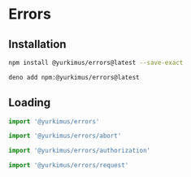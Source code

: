 # Errors

## Installation

```sh
npm install @yurkimus/errors@latest --save-exact
```

```sh
deno add npm:@yurkimus/errors@latest
```

## Loading

```js
import '@yurkimus/errors'
```

```js
import '@yurkimus/errors/abort'
```

```js
import '@yurkimus/errors/authorization'
```

```js
import '@yurkimus/errors/request'
```
